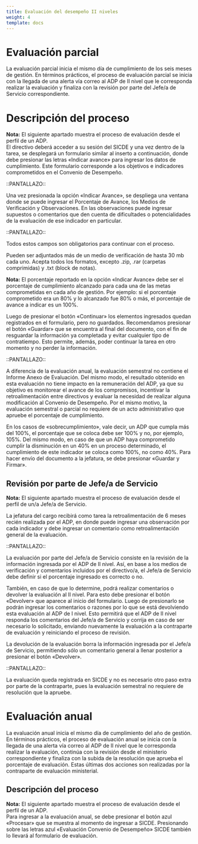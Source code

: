 ```yaml
---
title: Evaluación del desempeño II niveles
weight: 4
template: docs
---
```



# Evaluación parcial
La evaluación parcial inicia el mismo día de cumplimiento de los seis meses de gestión. En términos prácticos, el proceso de evaluación parcial se inicia con la llegada de una alerta vía correo al ADP de II nivel que le corresponda realizar la evaluación y finaliza con la revisión por parte del Jefe/a de Servicio correspondiente.

# Descripción del proceso
<div class="note"><strong>Nota:</strong> El siguiente apartado muestra el proceso de evaluación desde el perfil de un ADP. </div>
El directivo deberá acceder a su sesión del SICDE y una vez dentro de la tarea, se desplegará un formulario similar al inserto a continuación, donde debe presionar las letras «Indicar avance» para ingresar los datos de cumplimiento. Este formulario corresponde a los objetivos e indicadores comprometidos en el Convenio de Desempeño.

::PANTALLAZO::

Una vez presionada la opción «Indicar Avance», se despliega una ventana donde se puede ingresar el Porcentaje de Avance, los Medios de Verificación y Observaciones. En las observaciones puede ingresar supuestos o comentarios que den cuenta de dificultades o potencialidades de la evaluación de ese indicador en particular.

::PANTALLAZO::

Todos estos campos son obligatorios para continuar con el proceso.

Pueden ser adjuntados más de un medio de verificación de hasta 30 mb cada uno. Acepta todos los formatos, excepto .zip, .rar (carpetas comprimidas) y .txt (block de notas).

<div class="note"><strong>Nota:</strong> El porcentaje reportado en la opción «Indicar Avance» debe ser el porcentaje de cumplimiento alcanzado para cada una de las metas comprometidas en cada año de gestión. Por ejemplo: si el porcentaje comprometido era un 80% y lo alcanzado fue 80% o más, el porcentaje de avance a indicar es un 100%. </div>

Luego de presionar el botón «Continuar» los elementos ingresados quedan registrados en el formulario, pero no guardados. Recomendamos presionar el botón «Guardar» que se encuentra al final del documento, con el fin de resguardar la información ya completada y evitar cualquier tipo de contratiempo. Esto permite, además, poder continuar la tarea en otro momento y no perder la información.

::PANTALLAZO::

A diferencia de la evaluación anual, la evaluación semestral no contiene el Informe Anexo de Evaluación. Del mismo modo, el resultado obtenido en esta evaluación no tiene impacto en la remuneración del ADP, ya que su objetivo es monitorear el avance de los compromisos, incentivar la retroalimentación entre directivos y evaluar la necesidad de realizar alguna modificación al Convenio de Desempeño. Por el mismo motivo, la evaluación semestral o parcial no requiere de un acto administrativo que apruebe el porcentaje de cumplimiento.

En los casos de «sobrecumplimiento», vale decir, un ADP que cumpla más del 100%, el porcentaje que se coloca debe ser 100% y no, por ejemplo, 105%. Del mismo modo, en caso de que un ADP haya comprometido cumplir la disminución en un 40% en un proceso determinado, el cumplimiento de este indicador se coloca como 100%, no como 40%.
Para hacer envío del documento a la jefatura, se debe presionar «Guardar y Firmar».

## Revisión por parte de Jefe/a de Servicio
<div class="note"><strong>Nota:</strong> El siguiente apartado muestra el proceso de evaluación desde el perfil de un/a Jefe/a de Servicio. </div>

La jefatura del cargo recibirá como tarea la retroalimentación de 6 meses recién realizada por el ADP, en donde puede ingresar una observación por cada indicador y debe ingresar un comentario como retroalimentación general de la evaluación.

::PANTALLAZO::

La evaluación por parte del Jefe/a de Servicio consiste en la revisión de la información ingresada por el ADP de II nivel. Así, en base a los medios de verificación y comentarios incluidos por el directivo/a, el Jefe/a de Servicio debe definir si el porcentaje ingresado es correcto o no. 

También, en caso de que lo determine, podrá realizar comentarios o devolver la evaluación al II nivel. Para esto debe presionar el botón «Devolver» que aparece al inicio del formulario. Luego de presionarlo se podrán ingresar los comentarios o razones por lo que se está devolviendo esta evaluación al ADP de I nivel. Esto permitirá que el ADP de II nivel responda los comentarios del Jefe/a de Servicio y corrija en caso de ser necesario lo solicitado, enviando nuevamente la evaluación a la contraparte de evaluación y reiniciando el proceso de revisión.

La devolución de la evaluación borra la información ingresada por el Jefe/a de Servicio, permitiendo sólo un comentario general a llenar posterior a presionar el botón «Devolver».

::PANTALLAZO::

La evaluación queda registrada en SICDE y no es necesario otro paso extra por parte de la contraparte, pues la evaluación semestral no requiere de resolución que la apruebe.

# Evaluación anual
La evaluación anual inicia el mismo día de cumplimiento del año de gestión. 
En términos prácticos, el proceso de evaluación anual se inicia con la llegada de una alerta vía correo al ADP de II nivel que le corresponda realizar la evaluación, continúa con la revisión desde el ministerio correspondiente y finaliza con la subida de la resolución que aprueba el porcentaje de evaluación. Estas últimas dos acciones son realizadas por la contraparte de evaluación ministerial.

## Descripción del proceso
<div class="note"><strong>Nota:</strong> El siguiente apartado muestra el proceso de evaluación desde el perfil de un ADP. </div>
Para ingresar a la evaluación anual, se debe presionar el botón azul «Procesar» que se muestra al momento de ingresar a SICDE. Presionando sobre las letras azul «Evaluación Convenio de Desempeño» SICDE también lo llevará al formulario de evaluación.